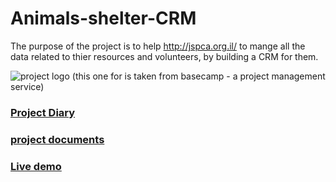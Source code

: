 # Animals-shelter-CRM

The purpose of the project is to help http://jspca.org.il/ to mange all the data related to thier resources and volunteers, by building a CRM for them.

![project logo (this one for is taken from basecamp - a project management service)](http://www.pets.org.il/UploadedFiles/Editor/JSPCA%20logo.jpg)

 
### [Project Diary](https://github.com/ahmad2806/final-project-CRM/wiki/Dairy)


### [project documents](https://github.com/ahmad2806/final-project-CRM/wiki/documents)
### [Live demo](https://animals-shelter.firebaseapp.com/)




